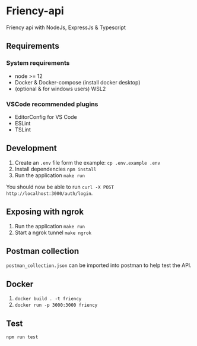 # Friency-api

Friency api with NodeJs, ExpressJs & Typescript
## Requirements

### System requirements

* node >= 12
* Docker & Docker-compose (install docker desktop)
* (optional & for windows users) WSL2


### VSCode recommended plugins

* EditorConfig for VS Code
* ESLint
* TSLint


## Development 

1. Create an `.env` file form the example: `cp .env.example .env` 
2. Install dependencies `npm install`
3. Run the application `make run`

You should now be able to run `curl -X POST http://localhost:3000/auth/login`.

## Exposing with ngrok

1. Run the application `make run`
2. Start a ngrok tunnel `make ngrok`

## Postman collection

`postman_collection.json` can be imported into postman to help test the API.


## Docker

1. `docker build . -t friency`
2. `docker run -p 3000:3000 friency`

## Test

`npm run test`
